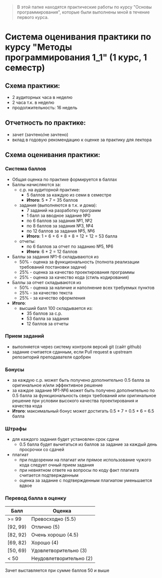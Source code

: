 ﻿> В этой папке находятся практические работы по курсу "Основы программирования", которые были выполнены мной в течение первого курса.


# Система оценивания практики по курсу "Методы программирования 1_1" (1 курс, 1 семестр)

## Схема практики:
  - 2 аудиторных часа в неделю
  - 2 часа т.к. в неделю
  - продолжительность: 16 недель

## Отчетность по практике:
  - зачет (зачтено/не зачтено)
  - вклад в годовую рекомендацию к оценке за практику для лектора

## Схема оценивания практики:
### Система баллов
  - Общая оценка по практике формируется в баллах
  - Баллы начисляются за:
    - с.р. на аудиторной практике:
      - 5 баллов за каждую из семи в семестре
      - __Итого__: 5 * 7 = 35 баллов
    - задания (выполняются в т.к. и дома):
      - 7 заданий на разработку программ
      - 1 балл за вводное задание №0
      - по 6 баллов за задания №1, №2
      - по 8 баллов за задания №3, №4
      - по 12 баллов за задания №5, №6
      - __Итого__: 1 + 6 + 6 + 8 + 8 + 12 + 12 = 53 балла
    - отчеты:
      - по 6 баллов за отчет по заданию №5, №6
      - __Итого__: 6 * 2 = 12 баллов
  - Баллы за задания №1-6 складываются из
    - 50% - оценка за функциональность (полнота реализации требований постановки задачи)
    - 25% - оценка за качество проектирования программы
    - 25% - оценка за качество кода (стиль кодирования)
  - Баллы за отчет складываются из
    - 50% - оценка за наличие и наполнение всех требуемых пунктов
    - 25% - за качество текста
    - 25% - за качество оформления
  - __Итого__:
    - высший балл 100 складывается из:
      - 35 баллов за с.р.
      - 53 балла за задания
      - 12 баллов за отчеты

### Прием заданий
  - выполняется через систему контроля версий git (сайт github)
  - задание считается сданным, если Pull request в upstream репозиторий преподавателя одобрен

### Бонусы
  - за каждую с.р. может быть получено дополнительно 0.5 балла за оригинальное и/или эффективное решение
  - за каждое задание №1-№6 может быть получено дополнительно по 0.5 балла за функциональность сверх требований или оригинальное решение при условии высокого качества проектирования и качества кода
  - __Итого__: максимальный бонус может достигать 0.5 * 7 + 0.5 * 6 = 6.5 балла

### Штрафы
  - для каждого задания будет установлен срок сдачи
    - 0.5 балла будет вычитаться из баллов за задание за каждый день просрочки со сдачей
  - плагиат
    - при подозрении на плагиат или прямое использование чужого кода следует очный прием задания
    - при невнятном ответе на вопросы по коду факт плагиата считается подтвержденным
    - оценка за задание с подтвержденным плагиатом уменьшается вдвое

### Перевод балла в оценку
  | Балл     | Оценка                  |
  | -------- | ----------------------- |
  | >= 99    | Превосходно (5.5)       |
  | [92, 99) | Отлично (5)             |
  | [82, 92) | Очень хорошо (4.5)      |
  | [69, 82) | Хорошо (4)              |
  | [50, 69) | Удовлетворительно (3)   |
  | < 50     | Неудовлетворительно (2) |

Зачет выставляется при сумме баллов 50 и выше
